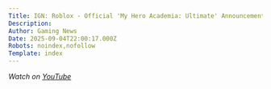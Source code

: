 ```yaml
---
Title: IGN: Roblox - Official 'My Hero Academia: Ultimate' Announcement Trailer
Description: 
Author: Gaming News
Date: 2025-09-04T22:00:17.000Z
Robots: noindex,nofollow
Template: index
---
```

<p><em>Watch on <a href="https://www.youtube.com/watch?v=F_s6rP4Od1E" rel="noopener noreferrer">YouTube</a></em></p>

